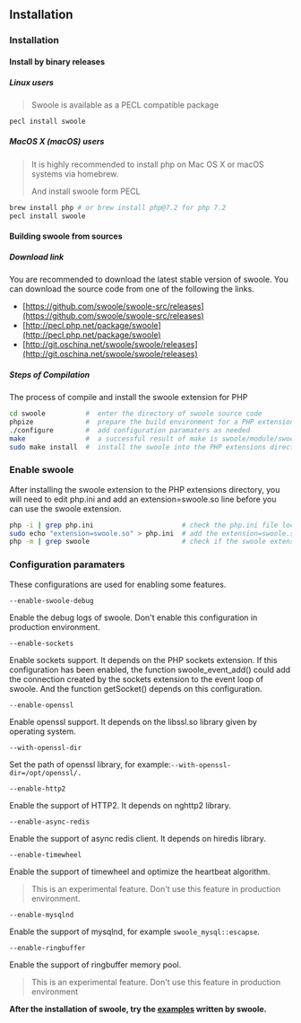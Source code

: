 ## Installation

### Installation

#### Install by binary releases

##### Linux users

> Swoole is available as a PECL compatible package

``` bash
pecl install swoole
```
##### MacOS X \(macOS\) users

> It is highly recommended to install php on Mac OS X or macOS systems via homebrew.
>
> And install swoole form PECL

``` bash
brew install php # or brew install php@7.2 for php 7.2
pecl install swoole
```

#### Building swoole from sources

##### Download link

You are recommended to download the latest stable version of swoole. You can download the source code from one of the following the links.

- [https://github.com/swoole/swoole-src/releases](https://github.com/swoole/swoole-src/releases)
- [http://pecl.php.net/package/swoole](http://pecl.php.net/package/swoole)
- [http://git.oschina.net/swoole/swoole/releases](http://git.oschina.net/swoole/swoole/releases)

##### Steps of Compilation 

The process of compile and install the swoole extension for PHP

``` bash
cd swoole          #  enter the directory of swoole source code   
phpize       	   #  prepare the build environment for a PHP extension
./configure        #  add configuration paramaters as needed
make 			   #  a successful result of make is swoole/module/swoole.so
sudo make install  #  install the swoole into the PHP extensions directory
```

### Enable swoole

After installing the swoole extension to the PHP extensions directory, you will need to edit php.ini and add an extension=swoole.so line before you can use the swoole extension.

```bash
php -i | grep php.ini                      # check the php.ini file location
sudo echo "extension=swoole.so" > php.ini  # add the extension=swoole.so to the end of php.ini
php -m | grep swoole                       # check if the swoole extension has been enabled
```

### Configuration paramaters

These configurations are used for enabling some features.

`--enable-swoole-debug` 

Enable the debug logs of swoole. Don't enable this configuration in production environment.

`--enable-sockets` 

Enable sockets support. It depends on the PHP sockets extension. If this configuration has been enabled, the function swoole_event_add() could add the connection created by the sockets extension to the event loop of swoole. And the function getSocket() depends on this configuration.  

`--enable-openssl` 

Enable openssl support. It depends on the libssl.so library given by operating system.

`--with-openssl-dir`

Set the path of openssl library, for example:`--with-openssl-dir=/opt/openssl/.`

`--enable-http2`

Enable the support of HTTP2. It depends on nghttp2 library.

`--enable-async-redis`

Enable the support of async redis client. It depends on hiredis library.

`--enable-timewheel`

Enable the support of timewheel and optimize the heartbeat algorithm.

> This is an experimental feature. Don't use this feature in production environment.

`--enable-mysqlnd`

Enable the support of mysqlnd, for example `swoole_mysql::escapse`.

`--enable-ringbuffer`

Enable the support of ringbuffer memory pool.

> This is an experimental feature. Don't use this feature in production environment


**After the installation of swoole,  try the [examples](/get-started/examples.md) written by swoole.**
